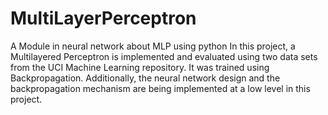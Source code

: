 # MultiLayerPerceptron
A Module in neural network about MLP using python
In this project, a Multilayered Perceptron is implemented and evaluated using two data sets from 
the UCI Machine Learning repository. It was trained using Backpropagation. Additionally, the 
neural network design and the backpropagation mechanism are being implemented at a low level 
in this project. 
